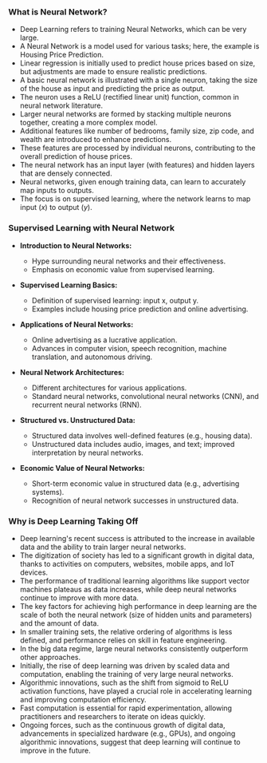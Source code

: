 ### What is Neural Network?

- Deep Learning refers to training Neural Networks, which can be very large.
- A Neural Network is a model used for various tasks; here, the example is Housing Price Prediction.
- Linear regression is initially used to predict house prices based on size, but adjustments are made to ensure realistic predictions.
- A basic neural network is illustrated with a single neuron, taking the size of the house as input and predicting the price as output.
- The neuron uses a ReLU (rectified linear unit) function, common in neural network literature.
- Larger neural networks are formed by stacking multiple neurons together, creating a more complex model.
- Additional features like number of bedrooms, family size, zip code, and wealth are introduced to enhance predictions.
- These features are processed by individual neurons, contributing to the overall prediction of house prices.
- The neural network has an input layer (with features) and hidden layers that are densely connected.
- Neural networks, given enough training data, can learn to accurately map inputs to outputs.
- The focus is on supervised learning, where the network learns to map input $(x)$ to output $(y)$.

### Supervised Learning with Neural Network

- **Introduction to Neural Networks:**
  - Hype surrounding neural networks and their effectiveness.
  - Emphasis on economic value from supervised learning.

- **Supervised Learning Basics:**
  - Definition of supervised learning: input x, output y.
  - Examples include housing price prediction and online advertising.

- **Applications of Neural Networks:**
  - Online advertising as a lucrative application.
  - Advances in computer vision, speech recognition, machine translation, and autonomous driving.

- **Neural Network Architectures:**
  - Different architectures for various applications.
  - Standard neural networks, convolutional neural networks (CNN), and recurrent neural networks (RNN).

- **Structured vs. Unstructured Data:**
  - Structured data involves well-defined features (e.g., housing data).
  - Unstructured data includes audio, images, and text; improved interpretation by neural networks.

- **Economic Value of Neural Networks:**
  - Short-term economic value in structured data (e.g., advertising systems).
  - Recognition of neural network successes in unstructured data.
 
### Why is Deep Learning Taking Off
- Deep learning's recent success is attributed to the increase in available data and the ability to train larger neural networks.
- The digitization of society has led to a significant growth in digital data, thanks to activities on computers, websites, mobile apps, and IoT devices.
- The performance of traditional learning algorithms like support vector machines plateaus as data increases, while deep neural networks continue to improve with more data.
- The key factors for achieving high performance in deep learning are the scale of both the neural network (size of hidden units and parameters) and the amount of data.
- In smaller training sets, the relative ordering of algorithms is less defined, and performance relies on skill in feature engineering.
- In the big data regime, large neural networks consistently outperform other approaches.
- Initially, the rise of deep learning was driven by scaled data and computation, enabling the training of very large neural networks.
- Algorithmic innovations, such as the shift from sigmoid to ReLU activation functions, have played a crucial role in accelerating learning and improving computation efficiency.
- Fast computation is essential for rapid experimentation, allowing practitioners and researchers to iterate on ideas quickly.
- Ongoing forces, such as the continuous growth of digital data, advancements in specialized hardware (e.g., GPUs), and ongoing algorithmic innovations, suggest that deep learning will continue to improve in the future.
